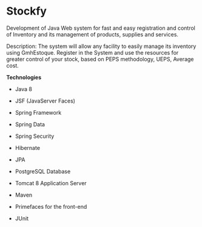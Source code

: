<h1>Stockfy</h1>

Development of Java Web system for fast and easy registration and control of Inventory and its management of products, supplies and services.

Description: The system will allow any facility to easily manage its inventory using GmhEstoque. Register in the System and use the resources for greater control of your stock, based on PEPS methodology, UEPS, Average cost.

<b>Technologies</b>

* Java 8

* JSF (JavaServer Faces) 

* Spring Framework

* Spring Data 

* Spring Security

* Hibernate

* JPA

* PostgreSQL Database

* Tomcat 8 Application Server

* Maven

* Primefaces for the front-end

* JUnit 
